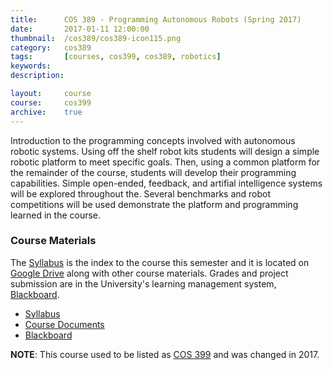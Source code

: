 ```yaml
---
title: 		COS 389 - Programming Autonomous Robots (Spring 2017)
date: 		2017-01-11 12:00:00
thumbnail: 	/cos389/cos389-icon115.png
category: 	cos389
tags: 		[courses, cos399, cos389, robotics]
keywords:
description:

layout: 	course
course: 	cos399
archive:	true
---
```

Introduction to the programming concepts involved with autonomous
robotic systems. Using off the shelf robot kits students will design a
simple robotic platform to meet specific goals. Then, using a common
platform for the remainder of the course, students will develop their
programming capabilities. Simple open-ended, feedback, and artifial
intelligence systems will be explored throughout the. Several benchmarks
and robot competitions will be used demonstrate the platform and
programming learned in the course.


### Course Materials

The [Syllabus](https://docs.google.com/document/d/1KYaEQZITYxKayLIjay98trLGaZyO6HbMA4B7enwOoa4/edit)
is the index to the course this semester and it is located on [Google Drive](https://drive.google.com/drive/u/1/folders/0B-dNF1GpqqFhVlA1aVhkWWxRdE0)
along with other course materials. Grades and project submission are in the University's learning management system, [Blackboard](http://my.usm.maine.edu).

* [Syllabus](https://docs.google.com/document/d/1KYaEQZITYxKayLIjay98trLGaZyO6HbMA4B7enwOoa4/edit)
* [Course Documents](https://drive.google.com/drive/u/1/folders/0B-dNF1GpqqFhVlA1aVhkWWxRdE0)
* [Blackboard](http://my.usm.maine.edu)

**NOTE**: This course used to be listed as [COS 399](/cos399) and was changed in 2017.

